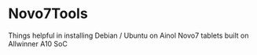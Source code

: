 Novo7Tools
==========

Things helpful in installing Debian / Ubuntu on Ainol Novo7 tablets built on Allwinner A10 SoC